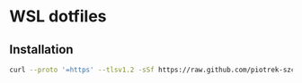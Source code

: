 # WSL dotfiles

## Installation

```bash
curl --proto '=https' --tlsv1.2 -sSf https://raw.github.com/piotrek-szczygiel/dotfiles-wsl/master/wsl.sh | sh
```

